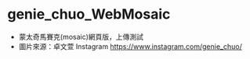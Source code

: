 # genie_chuo_WebMosaic 

- 蒙太奇馬賽克(mosaic)網頁版，上傳測試
- 圖片來源：卓文萱 Instagram https://www.instagram.com/genie_chuo/
